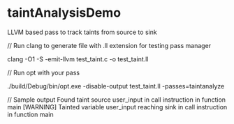 # taintAnalysisDemo
LLVM based pass to track taints from source to sink

// Run clang to generate file with .ll extension for testing pass manager

clang -O1 -S -emit-llvm test_taint.c -o test_taint.ll

// Run opt with your pass 

./build/Debug/bin/opt.exe -disable-output test_taint.ll -passes=taintanalyze

// Sample output
Found taint source user_input in call instruction in function main
[WARNING] Tainted variable  user_input reaching sink in call instruction in function main 


